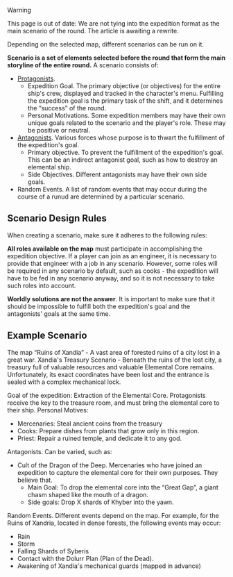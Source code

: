 > [!WARNING]
> This page is out of date: We are not tying into the expedition format as the main scenario of the round. The article is awaiting a rewrite.

Depending on the selected map, different scenarios can be run on it.

**Scenario is a set of elements selected before the round that form the main storyline of the entire round.**
A scenario consists of:
- [Protagonists](https://github.com/crystallpunk-14/crystall-punk-14/wiki/Protagonists-%5BENG%5D). 
	- Expedition Goal. The primary objective (or objectives) for the entire ship's crew, displayed and tracked in the character's menu. Fulfilling the expedition goal is the primary task of the shift, and it determines the “success” of the round.
	- Personal Motivations. Some expedition members may have their own unique goals related to the scenario and the player's role. These may be positive or neutral.
- [Antagonists](https://github.com/crystallpunk-14/crystall-punk-14/wiki/Antagonists-%5BENG%5D). Various forces whose purpose is to thwart the fulfillment of the expedition's goal.
	- Primary objective. To prevent the fulfillment of the expedition's goal. This can be an indirect antagonist goal, such as how to destroy an elemental ship.
	- Side Objectives. Different antagonists may have their own side goals.
- Random Events. A list of random events that may occur during the course of a runud are determined by a particular scenario.

## Scenario Design Rules

When creating a scenario, make sure it adheres to the following rules:

**All roles available on the map** must participate in accomplishing the expedition objective. If a player can join as an engineer, it is necessary to provide that engineer with a job in any scenario. However, some roles will be required in any scenario by default, such as cooks - the expedition will have to be fed in any scenario anyway, and so it is not necessary to take such roles into account.

**Worldly solutions are not the answer**. It is important to make sure that it should be impossible to fulfill both the expedition's goal and the antagonists' goals at the same time.

## Example Scenario

The map “Ruins of Xandia” - A vast area of forested ruins of a city lost in a great war. 
Xandia's Treasury Scenario - Beneath the ruins of the lost city, a treasury full of valuable resources and valuable Elemental Core remains. Unfortunately, its exact coordinates have been lost and the entrance is sealed with a complex mechanical lock.

Goal of the expedition: Extraction of the Elemental Core. Protagonists receive the key to the treasure room, and must bring the elemental core to their ship.
Personal Motives:
- Mercenaries: Steal ancient coins from the treasury
- Cooks: Prepare dishes from plants that grow only in this region.
- Priest: Repair a ruined temple, and dedicate it to any god.

Antagonists. Can be varied, such as:
- Cult of the Dragon of the Deep. Mercenaries who have joined an expedition to capture the elemental core for their own purposes. They believe that. 
	- Main Goal: To drop the elemental core into the “Great Gap”, a giant chasm shaped like the mouth of a dragon. 
	- Side goals: Drop X shards of Khyber into the yawn.

Random Events. Different events depend on the map. For example, for the Ruins of Xandria, located in dense forests, the following events may occur:
- Rain
- Storm
- Falling Shards of Syberis
- Contact with the Dolurr Plan (Plan of the Dead).
- Awakening of Xandia's mechanical guards (mapped in advance)
